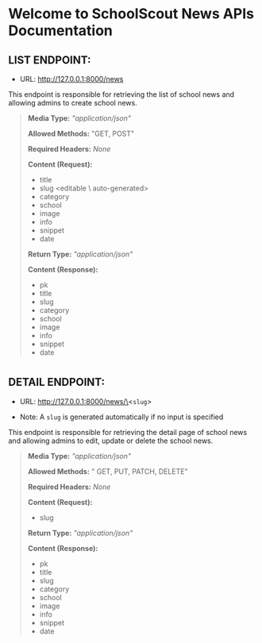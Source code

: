 # Welcome to SchoolScout News APIs Documentation


## LIST ENDPOINT:
- URL: http://127.0.0.1:8000/news

This endpoint is responsible for retrieving the list of school news and allowing admins to create school news.

> **Media Type:** *"application/json"*
>
> **Allowed Methods:** "GET, POST"
>
> **Required Headers:** *None*
>
> **Content (Request):**
>
> * title
> * slug \<editable \ auto-generated>
> * category
> * school
> * image
> * info
> * snippet
> * date   
> 
> **Return Type:** *"application/json"*
>
> **Content (Response):**
>
> * pk
> * title
> * slug
> * category
> * school
> * image
> * info
> * snippet
> * date            

#

## DETAIL ENDPOINT:
- URL: http://127.0.0.1:8000/news/\<`slug`>
* Note: A `slug` is generated automatically if no input is specified

This endpoint is responsible for retrieving the detail page of school news and allowing admins to edit, update or delete the school news.
>
> **Media Type:** *"application/json"*
>
> **Allowed Methods:** " GET, PUT, PATCH, DELETE"
>
> **Required Headers:** *None*
>
> **Content (Request):**
>
> 
> * slug
> 
> **Return Type:** *"application/json"*
>
> **Content (Response):**
> * pk
> * title
> * slug
> * category
> * school
> * image
> * info
> * snippet
> * date